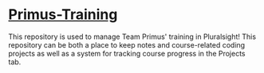 # [Primus-Training](https://github.com/byye-labs/Primus-Training)

This repository is used to manage Team Primus' training in Pluralsight! This repository can be both a place to keep notes and course-related coding projects as well as a system for tracking course progress in the Projects tab.
